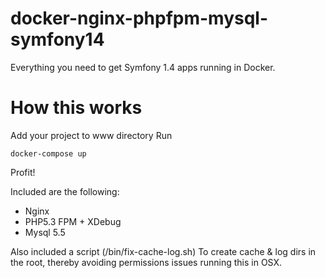 # docker-nginx-phpfpm-mysql-symfony14
Everything you need to get Symfony 1.4 apps running in Docker.

# How this works

Add your project to www directory
Run

```shell
docker-compose up
```

Profit!

Included are the following:

- Nginx
- PHP5.3 FPM + XDebug
- Mysql 5.5

Also included a script (/bin/fix-cache-log.sh) To create cache & log dirs in the root, thereby avoiding permissions issues
running this in OSX.
